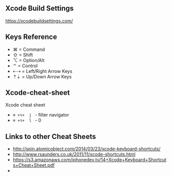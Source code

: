 ## Xcode Build Settings

https://xcodebuildsettings.com/


## Keys Reference

* ⌘ = Command
* ⇧ = Shift
* ⌥ = Option/Alt
* ⌃ = Control
* ⇠⇢ = Left/Right Arrow Keys
* ⇡⇣ = Up/Down Arrow Keys


## Xcode-cheat-sheet

Xcode cheat sheet

* `⌘ +⌥+  j ` - filter navigator
* `⌘ +⌥+  l ` - 0



## Links to other Cheat Sheets

* http://spin.atomicobject.com/2014/03/23/xcode-keyboard-shortcuts/
* http://www.rsaunders.co.uk/2011/11/xcode-shortcuts.html
* https://s3.amazonaws.com/iphonedev.tv/14+Xcode+Keyboard+Shortcuts+Cheat+Sheet.pdf
* 


